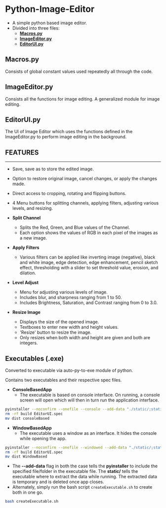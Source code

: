 # Python-Image-Editor

- A simple python based image editor.
- Divided into three files:
  - **[Macros.py](#macrospy)**
  - **[ImageEditor.py](#imageeditorpy)**
  - **[EditorUI.py](#editoruipy)**

## Macros.py

Consists of global constant values used repeatedly all through the code.

## ImageEditor.py

Consists all the functions for image editing. A generalized module for image editing.

## EditorUI.py

The UI of Image Editor which uses the functions defined in the ImageEditor.py to perform image editing in the background.

## FEATURES

---

- Save, save as to store the edited image.
- Option to restore original image, cancel changes, or apply the changes made.
- Direct access to cropping, rotating and flipping buttons.
- 4 Menu buttons for splitting channels, applying filters, adjusting various levels, and resizing.

- **Split Channel**
  - Splits the Red, Green, and Blue values of the Channel.
  - Each option shows the values of RGB in each pixel of the images as a new image.

- **Apply Filters**
  - Various filters can be applied like inverting image (negative), black and white image, edge detection, edge enhancement, pencil sketch effect, thresholding with a slider to set threshold value, erosion, and dilation.

- **Level Adjust**
  - Menu for adjusting various levels of image.
  - Includes blur, and sharpness ranging from 1 to 50.
  - Includes Brightness, Saturation, and Contrast ranging from 0 to 3.0.

- **Resize Image**
  - Displays the size of the opened image.
  - Textboxes to enter new width and height values.
  - 'Resize' button to resize the image.
  - Only resizes when both width and height are given and both are integers.

## Executables (.exe)

Converted to executable via auto-py-to-exe module of python.

Contains two executables and their respective spec files.

- **ConsoleBasedApp**
  - The executable is based on console interface. On running, a console screen will open which will then in turn run the application interface.

```bash
pyinstaller --noconfirm --onefile --console --add-data "./static/;static/" ./EditorUI.py
rm -rf build EditorUI.spec
mv dist consoleBased
```

- **WindowBasedApp**
  - The executable uses a window as an interface. It hides the console while opening the app.

```bash
pyinstaller --noconfirm --onefile --windowed --add-data "./static/;static/" ./EditorUI.py
rm -rf build EditorUI.spec
mv dist WindowBased
```

- The **--add-data** flag in both the case tells the **pyinstaller** to include the specified file/folder in the executable file. The **static/** tells the executable where to extract the data while running. The extracted data is temporary and is deleted once app closes.
- Alternately, simply run the bash script `createExecutable.sh` to create both in one go.

```bash
bash createExecutable.sh
```
